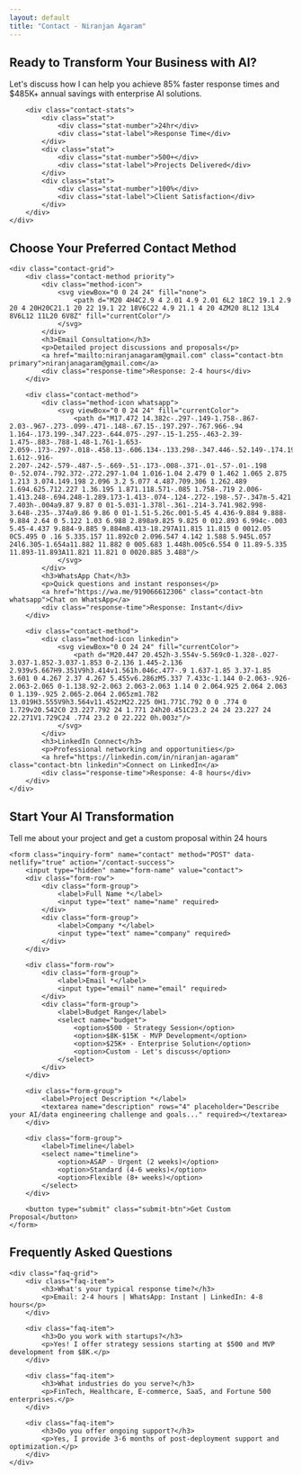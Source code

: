 ```yaml
---
layout: default
title: "Contact - Niranjan Agaram"
---
```


<!-- Contact Hero -->
<section class="contact-hero">
    <div class="hero-content">
        <h1>Ready to Transform Your Business with AI?</h1>
        <p class="hero-subtitle">Let's discuss how I can help you achieve 85% faster response times and $485K+ annual savings with enterprise AI solutions.</p>
        
        <div class="contact-stats">
            <div class="stat">
                <div class="stat-number">24hr</div>
                <div class="stat-label">Response Time</div>
            </div>
            <div class="stat">
                <div class="stat-number">500+</div>
                <div class="stat-label">Projects Delivered</div>
            </div>
            <div class="stat">
                <div class="stat-number">100%</div>
                <div class="stat-label">Client Satisfaction</div>
            </div>
        </div>
    </div>
</section>

<!-- Contact Methods -->
<section class="contact-methods-section">
    <h2>Choose Your Preferred Contact Method</h2>
    
    <div class="contact-grid">
        <div class="contact-method priority">
            <div class="method-icon">
                <svg viewBox="0 0 24 24" fill="none">
                    <path d="M20 4H4C2.9 4 2.01 4.9 2.01 6L2 18C2 19.1 2.9 20 4 20H20C21.1 20 22 19.1 22 18V6C22 4.9 21.1 4 20 4ZM20 8L12 13L4 8V6L12 11L20 6V8Z" fill="currentColor"/>
                </svg>
            </div>
            <h3>Email Consultation</h3>
            <p>Detailed project discussions and proposals</p>
            <a href="mailto:niranjanagaram@gmail.com" class="contact-btn primary">niranjanagaram@gmail.com</a>
            <div class="response-time">Response: 2-4 hours</div>
        </div>
        
        <div class="contact-method">
            <div class="method-icon whatsapp">
                <svg viewBox="0 0 24 24" fill="currentColor">
                    <path d="M17.472 14.382c-.297-.149-1.758-.867-2.03-.967-.273-.099-.471-.148-.67.15-.197.297-.767.966-.94 1.164-.173.199-.347.223-.644.075-.297-.15-1.255-.463-2.39-1.475-.883-.788-1.48-1.761-1.653-2.059-.173-.297-.018-.458.13-.606.134-.133.298-.347.446-.52.149-.174.198-.298.298-.497.099-.198.05-.371-.025-.52-.075-.149-.669-1.612-.916-2.207-.242-.579-.487-.5-.669-.51-.173-.008-.371-.01-.57-.01-.198 0-.52.074-.792.372-.272.297-1.04 1.016-1.04 2.479 0 1.462 1.065 2.875 1.213 3.074.149.198 2.096 3.2 5.077 4.487.709.306 1.262.489 1.694.625.712.227 1.36.195 1.871.118.571-.085 1.758-.719 2.006-1.413.248-.694.248-1.289.173-1.413-.074-.124-.272-.198-.57-.347m-5.421 7.403h-.004a9.87 9.87 0 01-5.031-1.378l-.361-.214-3.741.982.998-3.648-.235-.374a9.86 9.86 0 01-1.51-5.26c.001-5.45 4.436-9.884 9.888-9.884 2.64 0 5.122 1.03 6.988 2.898a9.825 9.825 0 012.893 6.994c-.003 5.45-4.437 9.884-9.885 9.884m8.413-18.297A11.815 11.815 0 0012.05 0C5.495 0 .16 5.335.157 11.892c0 2.096.547 4.142 1.588 5.945L.057 24l6.305-1.654a11.882 11.882 0 005.683 1.448h.005c6.554 0 11.89-5.335 11.893-11.893A11.821 11.821 0 0020.885 3.488"/>
                </svg>
            </div>
            <h3>WhatsApp Chat</h3>
            <p>Quick questions and instant responses</p>
            <a href="https://wa.me/919066612306" class="contact-btn whatsapp">Chat on WhatsApp</a>
            <div class="response-time">Response: Instant</div>
        </div>
        
        <div class="contact-method">
            <div class="method-icon linkedin">
                <svg viewBox="0 0 24 24" fill="currentColor">
                    <path d="M20.447 20.452h-3.554v-5.569c0-1.328-.027-3.037-1.852-3.037-1.853 0-2.136 1.445-2.136 2.939v5.667H9.351V9h3.414v1.561h.046c.477-.9 1.637-1.85 3.37-1.85 3.601 0 4.267 2.37 4.267 5.455v6.286zM5.337 7.433c-1.144 0-2.063-.926-2.063-2.065 0-1.138.92-2.063 2.063-2.063 1.14 0 2.064.925 2.064 2.063 0 1.139-.925 2.065-2.064 2.065zm1.782 13.019H3.555V9h3.564v11.452zM22.225 0H1.771C.792 0 0 .774 0 1.729v20.542C0 23.227.792 24 1.771 24h20.451C23.2 24 24 23.227 24 22.271V1.729C24 .774 23.2 0 22.222 0h.003z"/>
                </svg>
            </div>
            <h3>LinkedIn Connect</h3>
            <p>Professional networking and opportunities</p>
            <a href="https://linkedin.com/in/niranjan-agaram" class="contact-btn linkedin">Connect on LinkedIn</a>
            <div class="response-time">Response: 4-8 hours</div>
        </div>
    </div>
</section>

<!-- Project Inquiry Form -->
<section class="inquiry-form-section">
    <h2>Start Your AI Transformation</h2>
    <p>Tell me about your project and get a custom proposal within 24 hours</p>
    
    <form class="inquiry-form" name="contact" method="POST" data-netlify="true" action="/contact-success">
        <input type="hidden" name="form-name" value="contact">
        <div class="form-row">
            <div class="form-group">
                <label>Full Name *</label>
                <input type="text" name="name" required>
            </div>
            <div class="form-group">
                <label>Company *</label>
                <input type="text" name="company" required>
            </div>
        </div>
        
        <div class="form-row">
            <div class="form-group">
                <label>Email *</label>
                <input type="email" name="email" required>
            </div>
            <div class="form-group">
                <label>Budget Range</label>
                <select name="budget">
                    <option>$500 - Strategy Session</option>
                    <option>$8K-$15K - MVP Development</option>
                    <option>$25K+ - Enterprise Solution</option>
                    <option>Custom - Let's discuss</option>
                </select>
            </div>
        </div>
        
        <div class="form-group">
            <label>Project Description *</label>
            <textarea name="description" rows="4" placeholder="Describe your AI/data engineering challenge and goals..." required></textarea>
        </div>
        
        <div class="form-group">
            <label>Timeline</label>
            <select name="timeline">
                <option>ASAP - Urgent (2 weeks)</option>
                <option>Standard (4-6 weeks)</option>
                <option>Flexible (8+ weeks)</option>
            </select>
        </div>
        
        <button type="submit" class="submit-btn">Get Custom Proposal</button>
    </form>
</section>

<!-- FAQ Section -->
<section class="contact-faq">
    <h2>Frequently Asked Questions</h2>
    
    <div class="faq-grid">
        <div class="faq-item">
            <h3>What's your typical response time?</h3>
            <p>Email: 2-4 hours | WhatsApp: Instant | LinkedIn: 4-8 hours</p>
        </div>
        
        <div class="faq-item">
            <h3>Do you work with startups?</h3>
            <p>Yes! I offer strategy sessions starting at $500 and MVP development from $8K.</p>
        </div>
        
        <div class="faq-item">
            <h3>What industries do you serve?</h3>
            <p>FinTech, Healthcare, E-commerce, SaaS, and Fortune 500 enterprises.</p>
        </div>
        
        <div class="faq-item">
            <h3>Do you offer ongoing support?</h3>
            <p>Yes, I provide 3-6 months of post-deployment support and optimization.</p>
        </div>
    </div>
</section>